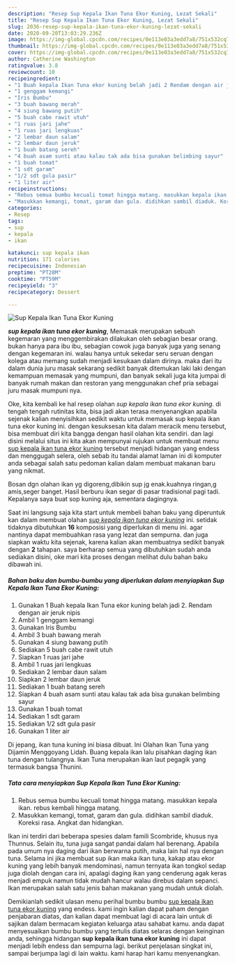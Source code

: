 ```yaml
---
description: "Resep Sup Kepala Ikan Tuna Ekor Kuning, Lezat Sekali"
title: "Resep Sup Kepala Ikan Tuna Ekor Kuning, Lezat Sekali"
slug: 2036-resep-sup-kepala-ikan-tuna-ekor-kuning-lezat-sekali
date: 2020-09-20T13:03:29.236Z
image: https://img-global.cpcdn.com/recipes/0e113e03a3edd7a8/751x532cq70/sup-kepala-ikan-tuna-ekor-kuning-foto-resep-utama.jpg
thumbnail: https://img-global.cpcdn.com/recipes/0e113e03a3edd7a8/751x532cq70/sup-kepala-ikan-tuna-ekor-kuning-foto-resep-utama.jpg
cover: https://img-global.cpcdn.com/recipes/0e113e03a3edd7a8/751x532cq70/sup-kepala-ikan-tuna-ekor-kuning-foto-resep-utama.jpg
author: Catherine Washington
ratingvalue: 3.8
reviewcount: 10
recipeingredient:
- "1 Buah kepala Ikan Tuna ekor kuning belah jadi 2 Rendam dengan air jeruk nipis"
- "1 genggam kemangi"
- "Iris Bumbu"
- "3 buah bawang merah"
- "4 siung bawang putih"
- "5 buah cabe rawit utuh"
- "1 ruas jari jahe"
- "1 ruas jari lengkuas"
- "2 lembar daun salam"
- "2 lembar daun jeruk"
- "1 buah batang sereh"
- "4 buah asam sunti atau kalau tak ada bisa gunakan belimbing sayur"
- "1 buah tomat"
- "1 sdt garam"
- "1/2 sdt gula pasir"
- "1 liter air"
recipeinstructions:
- "Rebus semua bumbu kecuali tomat hingga matang. masukkan kepala ikan. rebus kembali hingga matang."
- "Masukkan kemangi, tomat, garam dan gula. didihkan sambil diaduk. Koreksi rasa. Angkat dan hidangkan."
categories:
- Resep
tags:
- sup
- kepala
- ikan

katakunci: sup kepala ikan 
nutrition: 171 calories
recipecuisine: Indonesian
preptime: "PT28M"
cooktime: "PT59M"
recipeyield: "3"
recipecategory: Dessert

---
```



![Sup Kepala Ikan Tuna Ekor Kuning](https://img-global.cpcdn.com/recipes/0e113e03a3edd7a8/751x532cq70/sup-kepala-ikan-tuna-ekor-kuning-foto-resep-utama.jpg)

<b><i>sup kepala ikan tuna ekor kuning</i></b>, Memasak merupakan sebuah kegemaran yang menggembirakan dilakukan oleh sebagian besar orang. bukan hanya para ibu ibu, sebagian cowok juga banyak juga yang senang dengan kegemaran ini. walau hanya untuk sekedar seru seruan dengan kolega atau memang sudah menjadi kesukaan dalam dirinya. maka dari itu dalam dunia juru masak sekarang sedikit banyak ditemukan laki laki dengan kemampuan memasak yang mumpuni, dan banyak sekali juga kita jumpai di banyak rumah makan dan restoran yang menggunakan chef pria sebagai juru masak mumpuni nya.

Oke, kita kembali ke hal resep olahan <i>sup kepala ikan tuna ekor kuning</i>. di tengah tengah rutinitas kita, bisa jadi akan terasa menyenangkan apabila sejenak kalian menyisihkan sedikit waktu untuk memasak sup kepala ikan tuna ekor kuning ini. dengan kesuksesan kita dalam meracik menu tersebut, bisa membuat diri kita bangga dengan hasil olahan kita sendiri. dan lagi disini melalui situs ini kita akan mempunyai rujukan untuk membuat menu <u>sup kepala ikan tuna ekor kuning</u> tersebut menjadi hidangan yang endess dan menggugah selera, oleh sebab itu tandai alamat laman ini di komputer anda sebagai salah satu pedoman kalian dalam membuat makanan baru yang nikmat.

Bosan dgn olahan ikan yg digoreng,dibikin sup jg enak.kuahnya ringan,g amis,seger banget. Hasil berburu ikan segar di pasar tradisional pagi tadi. Kepalanya saya buat sop kuning aja, sementara dagingnya.


Saat ini langsung saja kita start untuk membeli bahan baku yang diperuntuk kan dalam membuat olahan <u><i>sup kepala ikan tuna ekor kuning</i></u> ini. setidak tidaknya dibutuhkan <b>16</b> komposisi yang diperlukan di menu ini. agar nantinya dapat membuahkan rasa yang lezat dan sempurna. dan juga siapkan waktu kita sejenak, karena kalian akan membuatnya sedikit banyak dengan <b>2</b> tahapan. saya berharap semua yang dibutuhkan sudah anda sediakan disini, oke mari kita proses dengan melihat dulu bahan baku dibawah ini.

<!--inarticleads1-->

##### Bahan baku dan bumbu-bumbu yang diperlukan dalam menyiapkan Sup Kepala Ikan Tuna Ekor Kuning:

1. Gunakan 1 Buah kepala Ikan Tuna ekor kuning belah jadi 2. Rendam dengan air jeruk nipis
1. Ambil 1 genggam kemangi
1. Gunakan Iris Bumbu
1. Ambil 3 buah bawang merah
1. Gunakan 4 siung bawang putih
1. Sediakan 5 buah cabe rawit utuh
1. Siapkan 1 ruas jari jahe
1. Ambil 1 ruas jari lengkuas
1. Sediakan 2 lembar daun salam
1. Siapkan 2 lembar daun jeruk
1. Sediakan 1 buah batang sereh
1. Siapkan 4 buah asam sunti atau kalau tak ada bisa gunakan belimbing sayur
1. Gunakan 1 buah tomat
1. Sediakan 1 sdt garam
1. Sediakan 1/2 sdt gula pasir
1. Gunakan 1 liter air


Di jepang, ikan tuna kuning ini biasa dibuat. Ini Olahan Ikan Tuna yang Dijamin Menggoyang Lidah. Buang kepala ikan lalu pisahkan daging ikan tuna dengan tulangnya. Ikan Tuna merupakan ikan laut pegagik yang termasuk bangsa Thunini. 

<!--inarticleads2-->

##### Tata cara menyiapkan Sup Kepala Ikan Tuna Ekor Kuning:

1. Rebus semua bumbu kecuali tomat hingga matang. masukkan kepala ikan. rebus kembali hingga matang.
1. Masukkan kemangi, tomat, garam dan gula. didihkan sambil diaduk. Koreksi rasa. Angkat dan hidangkan.


Ikan ini terdiri dari beberapa spesies dalam famili Scombride, khusus nya Thunnus. Selain itu, tuna juga sangat pandai dalam hal berenang. Apabila pada umum nya daging dari ikan berwarna putih, maka lain hal nya dengan tuna. Selama ini jika membuat sup ikan maka ikan tuna, kakap atau ekor kuning yang lebih banyak mendominasi, namun ternyata ikan tongkol sedap juga diolah dengan cara ini, apalagi daging ikan yang cenderung agak keras menjadi empuk namun tidak mudah hancur walau direbus dalam sepanci. Ikan merupakan salah satu jenis bahan makanan yang mudah untuk diolah. 

Demikianlah sedikit ulasan menu perihal bumbu bumbu <u>sup kepala ikan tuna ekor kuning</u> yang endess. kami ingin kalian dapat paham dengan penjabaran diatas, dan kalian dapat membuat lagi di acara lain untuk di sajikan dalam bermacam kegiatan keluarga atau sahabat kamu. anda dapat menyesuaikan bumbu bumbu yang tertulis diatas selaras dengan keinginan anda, sehingga hidangan <b>sup kepala ikan tuna ekor kuning</b> ini dapat menjadi lebih endess dan sempurna lagi. berikut penjelasan singkat ini, sampai berjumpa lagi di lain waktu. kami harap hari kamu menyenangkan.
